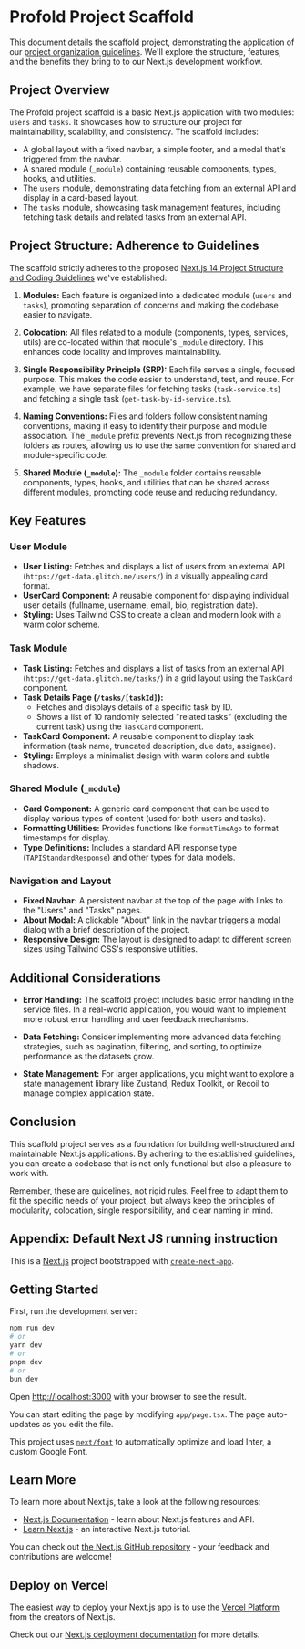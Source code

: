 # Profold Project Scaffold

This document details the scaffold project, demonstrating the application of our [project organization guidelines](README-GUIDELINE.md). We'll explore the structure, features, and the benefits they bring to to our Next.js development workflow.

## Project Overview

The Profold project scaffold is a basic Next.js application with two modules: `users` and `tasks`. It showcases how to structure our project for maintainability, scalability, and consistency. The scaffold includes:

-   A global layout with a fixed navbar, a simple footer, and a modal that's triggered from the navbar.
-   A shared module (`_module`) containing reusable components, types, hooks, and utilities.
-   The `users` module, demonstrating data fetching from an external API and display in a card-based layout.
-   The `tasks` module, showcasing task management features, including fetching task details and related tasks from an external API.

## Project Structure: Adherence to Guidelines

The scaffold strictly adheres to the proposed [Next.js 14 Project Structure and Coding Guidelines](README-GUIDELINE.md) we've established:

1.  **Modules:** Each feature is organized into a dedicated module (`users` and `tasks`), promoting separation of concerns and making the codebase easier to navigate.

2.  **Colocation:** All files related to a module (components, types, services, utils) are co-located within that module's `_module` directory. This enhances code locality and improves maintainability.

3.  **Single Responsibility Principle (SRP):** Each file serves a single, focused purpose. This makes the code easier to understand, test, and reuse. For example, we have separate files for fetching tasks (`task-service.ts`) and fetching a single task (`get-task-by-id-service.ts`).

4.  **Naming Conventions:** Files and folders follow consistent naming conventions, making it easy to identify their purpose and module association. The `_module` prefix prevents Next.js from recognizing these folders as routes, allowing us to use the same convention for shared and module-specific code.

5.  **Shared Module (`_module`):** The `_module` folder contains reusable components, types, hooks, and utilities that can be shared across different modules, promoting code reuse and reducing redundancy.

## Key Features

### User Module

-   **User Listing:** Fetches and displays a list of users from an external API (`https://get-data.glitch.me/users/`) in a visually appealing card format.
-   **UserCard Component:** A reusable component for displaying individual user details (fullname, username, email, bio, registration date).
-   **Styling:** Uses Tailwind CSS to create a clean and modern look with a warm color scheme.

### Task Module

-   **Task Listing:** Fetches and displays a list of tasks from an external API (`https://get-data.glitch.me/tasks/`) in a grid layout using the `TaskCard` component.
-   **Task Details Page (`/tasks/[taskId]`):**
    -   Fetches and displays details of a specific task by ID.
    -   Shows a list of 10 randomly selected "related tasks" (excluding the current task) using the `TaskCard` component.
-   **TaskCard Component:** A reusable component to display task information (task name, truncated description, due date, assignee).
-   **Styling:** Employs a minimalist design with warm colors and subtle shadows.

### Shared Module (`_module`)

-   **Card Component:** A generic card component that can be used to display various types of content (used for both users and tasks).
-   **Formatting Utilities:** Provides functions like `formatTimeAgo` to format timestamps for display.
-   **Type Definitions:** Includes a standard API response type (`TAPIStandardResponse`) and other types for data models.

### Navigation and Layout

-   **Fixed Navbar:** A persistent navbar at the top of the page with links to the "Users" and "Tasks" pages.
-   **About Modal:** A clickable "About" link in the navbar triggers a modal dialog with a brief description of the project.
-   **Responsive Design:** The layout is designed to adapt to different screen sizes using Tailwind CSS's responsive utilities.

## Additional Considerations

-   **Error Handling:** The scaffold project includes basic error handling in the service files. In a real-world application, you would want to implement more robust error handling and user feedback mechanisms.

-   **Data Fetching:** Consider implementing more advanced data fetching strategies, such as pagination, filtering, and sorting, to optimize performance as the datasets grow.

-   **State Management:** For larger applications, you might want to explore a state management library like Zustand, Redux Toolkit, or Recoil to manage complex application state.

## Conclusion

This scaffold project serves as a foundation for building well-structured and maintainable Next.js applications. By adhering to the established guidelines, you can create a codebase that is not only functional but also a pleasure to work with.

Remember, these are guidelines, not rigid rules. Feel free to adapt them to fit the specific needs of your project, but always keep the principles of modularity, colocation, single responsibility, and clear naming in mind.

## Appendix: Default Next JS running instruction

This is a [Next.js](https://nextjs.org/) project bootstrapped with [`create-next-app`](https://github.com/vercel/next.js/tree/canary/packages/create-next-app).

## Getting Started

First, run the development server:

```bash
npm run dev
# or
yarn dev
# or
pnpm dev
# or
bun dev
```

Open [http://localhost:3000](http://localhost:3000) with your browser to see the result.

You can start editing the page by modifying `app/page.tsx`. The page auto-updates as you edit the file.

This project uses [`next/font`](https://nextjs.org/docs/basic-features/font-optimization) to automatically optimize and load Inter, a custom Google Font.

## Learn More

To learn more about Next.js, take a look at the following resources:

-   [Next.js Documentation](https://nextjs.org/docs) - learn about Next.js features and API.
-   [Learn Next.js](https://nextjs.org/learn) - an interactive Next.js tutorial.

You can check out [the Next.js GitHub repository](https://github.com/vercel/next.js/) - your feedback and contributions are welcome!

## Deploy on Vercel

The easiest way to deploy your Next.js app is to use the [Vercel Platform](https://vercel.com/new?utm_medium=default-template&filter=next.js&utm_source=create-next-app&utm_campaign=create-next-app-readme) from the creators of Next.js.

Check out our [Next.js deployment documentation](https://nextjs.org/docs/deployment) for more details.
